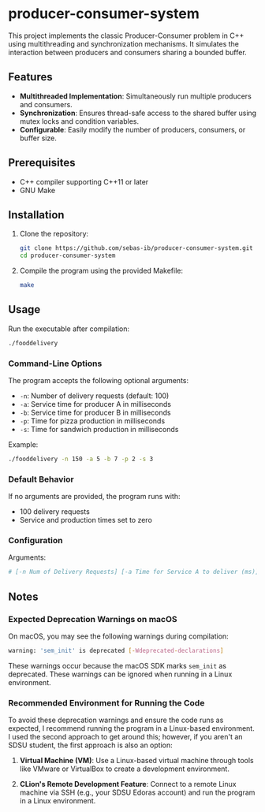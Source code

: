
# producer-consumer-system

This project implements the classic Producer-Consumer problem in C++ using multithreading and synchronization mechanisms. It simulates the interaction between producers and consumers sharing a bounded buffer.

## Features
- **Multithreaded Implementation**: Simultaneously run multiple producers and consumers.
- **Synchronization**: Ensures thread-safe access to the shared buffer using mutex locks and condition variables.
- **Configurable**: Easily modify the number of producers, consumers, or buffer size.

## Prerequisites
- C++ compiler supporting C++11 or later
- GNU Make

## Installation
1. Clone the repository:
   ```bash
   git clone https://github.com/sebas-ib/producer-consumer-system.git
   cd producer-consumer-system
   ```

2. Compile the program using the provided Makefile:
   ```bash
   make
   ```

## Usage
Run the executable after compilation:
   ```bash
   ./fooddelivery
   ```

### Command-Line Options
The program accepts the following optional arguments:
   - `-n`: Number of delivery requests (default: 100)
   - `-a`: Service time for producer A in milliseconds
   - `-b`: Service time for producer B in milliseconds
   - `-p`: Time for pizza production in milliseconds
   - `-s`: Time for sandwich production in milliseconds
   
   Example:
   ```bash
   ./fooddelivery -n 150 -a 5 -b 7 -p 2 -s 3
   ```

### Default Behavior
If no arguments are provided, the program runs with:
   - 100 delivery requests
   - Service and production times set to zero

### Configuration
   Arguments:
   ```bash
   # [-n Num of Delivery Requests] [-a Time for Service A to deliver (ms)] [-b Time for Service B to deliver (ms)] [-p Time for Pizza to be made (ms)] [-s Time for Sandwich to be made (ms)]
   ```

## Notes

### Expected Deprecation Warnings on macOS
On macOS, you may see the following warnings during compilation:
   ```bash
   warning: 'sem_init' is deprecated [-Wdeprecated-declarations]
   ```
These warnings occur because the macOS SDK marks `sem_init` as deprecated. These warnings can be ignored when running in a Linux environment.

### Recommended Environment for Running the Code
To avoid these deprecation warnings and ensure the code runs as expected, I recommend running the program in a Linux-based environment. I used the second approach to get around this; however, if you aren't an SDSU student, the first approach is also an option:

1. **Virtual Machine (VM)**:
   Use a Linux-based virtual machine through tools like VMware or VirtualBox to create a development environment.

2. **CLion's Remote Development Feature**:
   Connect to a remote Linux machine via SSH (e.g., your SDSU Edoras account) and run the program in a Linux environment.

